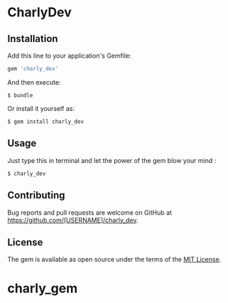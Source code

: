 # CharlyDev

## Installation

Add this line to your application's Gemfile:

```ruby
gem 'charly_dev'
```

And then execute:

    $ bundle

Or install it yourself as:

    $ gem install charly_dev

## Usage

Just type this in terminal and let the power of the gem blow your mind :

    $ charly_dev
    

## Contributing

Bug reports and pull requests are welcome on GitHub at https://github.com/[USERNAME]/charly_dev.

## License

The gem is available as open source under the terms of the [MIT License](http://opensource.org/licenses/MIT).
# charly_gem
